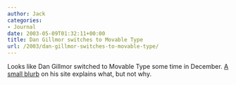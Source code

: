 ```yaml
---
author: Jack
categories:
- Journal
date: 2003-05-09T01:32:11+00:00
title: Dan Gillmor switches to Movable Type
url: /2003/dan-gillmor-switches-to-movable-type/
---
```


Looks like Dan Gillmor switched to Movable Type some time in December. [A small blurb][1] on his site explains what, but not why.

 [1]: http://weblog.siliconvalley.com/column/dangillmor/archives/000669.shtml#000669